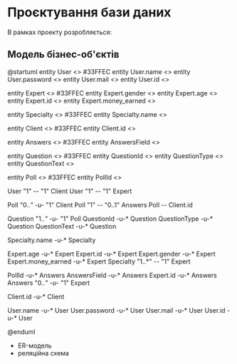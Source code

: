# Проєктування бази даних

В рамках проекту розробляється: 

## Модель бізнес-об'єктів 

@startuml
entity User <<ENTITY>> #33FFEC
entity User.name <<TEXT>>
entity User.password <<TEXT>>
entity User.mail <<TEXT>>
entity User.id <<NUMBER>>

entity Expert <<ENTITY>> #33FFEC
entity Expert.gender <<TEXT>>
entity Expert.age <<NUMBER>>
entity Expert.id <<NUMBER>>
entity Expert.money_earned <<NUMBER>>

entity Specialty <<ENTITY>> #33FFEC
entity Specialty.name <<TEXT>> 

entity Client <<ENTITY>> #33FFEC
entity Client.id <<NUMBER>>

entity Answers <<ENTITY>> #33FFEC
entity AnswersField <<OBJECT>>

entity Question <<ENTITY>> #33FFEC
entity QuestionId <<NUMBER>>
entity QuestionType <<TEXT>>
entity QuestionText <<TEXT>>

entity Poll <<ENTITY>> #33FFEC
entity PollId <<NUMBER>> 

User "1" -- "1" Client
User "1" -- "1" Expert

Poll "0..*" -u-* "1" Client
Poll "1" -- "0..1" Answers
Poll  -- Client.id

Question "1..*" -u-* "1" Poll
QuestionId -u-* Question
QuestionType -u-* Question 
QuestionText -u-* Question 

Specialty.name -u-* Specialty

Expert.age -u-* Expert
Expert.id -u-* Expert
Expert.gender -u-* Expert
Expert.money_earned -u-* Expert
Specialty "1..*" -- "1" Expert

PollId -u-* Answers
AnswersField -u-* Answers
Expert.id -u-* Answers
Answers "0..*" -u-* "1" Expert

Client.id -u-* Client

User.name -u-* User 
User.password -u-* User
User.mail -u-* User
User.id -u-* User

@enduml

- ER-модель
- реляційна схема

